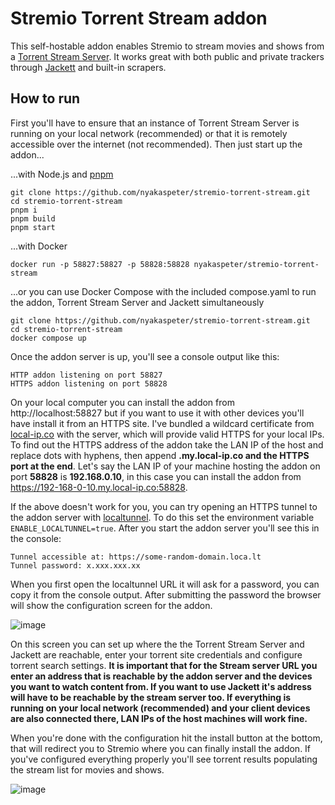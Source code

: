 # Stremio Torrent Stream addon

This self-hostable addon enables Stremio to stream movies and shows from a [Torrent Stream Server](https://github.com/nyakaspeter/torrent-stream-server). It works great with both public and private trackers through [Jackett](https://github.com/Jackett/Jackett) and built-in scrapers.

## How to run

First you'll have to ensure that an instance of Torrent Stream Server is running on your local network (recommended) or that it is remotely accessible over the internet (not recommended). Then just start up the addon...

...with Node.js and [pnpm](https://pnpm.io/installation)
```
git clone https://github.com/nyakaspeter/stremio-torrent-stream.git
cd stremio-torrent-stream
pnpm i
pnpm build
pnpm start
```

...with Docker
```
docker run -p 58827:58827 -p 58828:58828 nyakaspeter/stremio-torrent-stream
```

...or you can use Docker Compose with the included compose.yaml to run the addon, Torrent Stream Server and Jackett simultaneously
```
git clone https://github.com/nyakaspeter/stremio-torrent-stream.git
cd stremio-torrent-stream
docker compose up
```

Once the addon server is up, you'll see a console output like this:
```
HTTP addon listening on port 58827
HTTPS addon listening on port 58828
```

On your local computer you can install the addon from http://localhost:58827 but if you want to use it with other devices you'll have install it from an HTTPS site. I've bundled a wildcard certificate from [local-ip.co](http://local-ip.co/) with the server, which will provide valid HTTPS for your local IPs. To find out the HTTPS address of the addon take the LAN IP of the host and replace dots with hyphens, then append **.my.local-ip.co and the HTTPS port at the end**. Let's say the LAN IP of your machine hosting the addon on port **58828** is **192.168.0.10**, in this case you can install the addon from https://192-168-0-10.my.local-ip.co:58828.

If the above doesn't work for you, you can try opening an HTTPS tunnel to the addon server with [localtunnel](https://theboroer.github.io/localtunnel-www/). To do this set the environment variable `ENABLE_LOCALTUNNEL=true`. After you start the addon server you'll see this in the console:
```
Tunnel accessible at: https://some-random-domain.loca.lt
Tunnel password: x.xxx.xxx.xx
```

When you first open the localtunnel URL it will ask for a password, you can copy it from the console output. After submitting the password the browser will show the configuration screen for the addon.

![image](https://github.com/nyakaspeter/stremio-torrent-stream/assets/43880678/f25f8d62-ec3a-425c-b62e-0928d000b893)

On this screen you can set up where the the Torrent Stream Server and Jackett are reachable, enter your torrent site credentials and configure torrent search settings. **It is important that for the Stream server URL you enter an address that is reachable by the addon server and the devices you want to watch content from. If you want to use Jackett it's address will have to be reachable by the stream server too. If everything is running on your local network (recommended) and your client devices are also connected there, LAN IPs of the host machines will work fine.**

When you're done with the configuration hit the install button at the bottom, that will redirect you to Stremio where you can finally install the addon. If you've configured everything properly you'll see torrent results populating the stream list for movies and shows.

![image](https://github.com/nyakaspeter/torrent-stream-server/assets/43880678/87fbf602-d2c5-4d4f-9e4e-eda21ed58c51)
